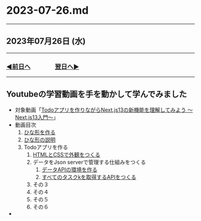 # 2023-07-26.md

---

## 2023年07月26日 (水)

---

### [◀️前日へ](https://github.com/yuasys/chatty-journal/blob/main/2023/07/2023-07-25.md)&emsp;&emsp;&emsp;&emsp;[翌日へ▶️](https://github.com/yuasys/chatty-journal/blob/main/2023/07/2023-07-27.md)

---

## Youtubeの学習動画を手を動かして学んでみました

- 対象動画「[Todoアプリを作りながらNext.js13の新機能を理解してみよう ～Next.js13入門～](https://youtu.be/VcMW2C9VNtI?t=0)」
- 動画目次
  1. [ひな形を作る](https://youtu.be/VcMW2C9VNtI?t=77)
  2. [ひな形の説明](https://youtu.be/VcMW2C9VNtI?t=139)
  3. Todoアプリを作る
      1. [HTMLとCSSで外観をつくる](https://youtu.be/VcMW2C9VNtI?t=256)
      2. データをJson serverで管理する仕組みをつくる
          1. [データAPIの環境を作る](https://youtu.be/VcMW2C9VNtI?t=843)
          2. [すべてのタスクkを取得するAPIをつくる](https://youtu.be/VcMW2C9VNtI?t=1094)
      3. その３
      4. その４
      5. その５
      6. その６
 - 
